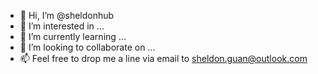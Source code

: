 - 👋 Hi, I’m @sheldonhub
- 👀 I’m interested in ...
- 🌱 I’m currently learning ...
- 💞️ I’m looking to collaborate on ...
- 📫 Feel free to drop me a line via email to sheldon.guan@outlook.com

<!---
sheldonhub/sheldonhub is a ✨ special ✨ repository because its `README.md` (this file) appears on your GitHub profile.
You can click the Preview link to take a look at your changes.
--->
